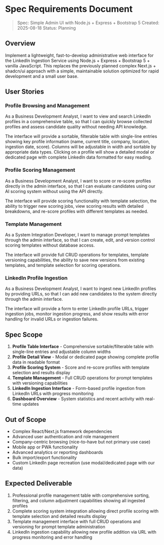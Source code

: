 # Spec Requirements Document

> Spec: Simple Admin UI with Node.js + Express + Bootstrap 5
> Created: 2025-08-18
> Status: Planning

## Overview

Implement a lightweight, fast-to-develop administrative web interface for the LinkedIn Ingestion Service using Node.js + Express + Bootstrap 5 + vanilla JavaScript. This replaces the previously planned complex Next.js + shadcn/ui approach with a simple, maintainable solution optimized for rapid development and a small user base.

## User Stories

### Profile Browsing and Management

As a Business Development Analyst, I want to view and search LinkedIn profiles in a comprehensive table, so that I can quickly browse collected profiles and assess candidate quality without needing API knowledge.

The interface will provide a sortable, filterable table with single-line entries showing key profile information (name, current title, company, location, ingestion date, score). Columns will be adjustable in width and sortable by appropriate data types. Clicking on a profile will show a detailed modal or dedicated page with complete LinkedIn data formatted for easy reading.

### Profile Scoring Management

As a Business Development Analyst, I want to score or re-score profiles directly in the admin interface, so that I can evaluate candidates using our AI scoring system without using the API directly.

The interface will provide scoring functionality with template selection, the ability to trigger new scoring jobs, view scoring results with detailed breakdowns, and re-score profiles with different templates as needed.

### Template Management

As a System Integration Developer, I want to manage prompt templates through the admin interface, so that I can create, edit, and version control scoring templates without database access.

The interface will provide full CRUD operations for templates, template versioning capabilities, the ability to save new versions from existing templates, and template selection for scoring operations.

### LinkedIn Profile Ingestion

As a Business Development Analyst, I want to ingest new LinkedIn profiles by providing URLs, so that I can add new candidates to the system directly through the admin interface.

The interface will provide a form to enter LinkedIn profile URLs, trigger ingestion jobs, monitor ingestion progress, and show results with error handling for invalid URLs or ingestion failures.

## Spec Scope

1. **Profile Table Interface** - Comprehensive sortable/filterable table with single-line entries and adjustable column widths
2. **Profile Detail View** - Modal or dedicated page showing complete profile data in readable format
3. **Profile Scoring System** - Score and re-score profiles with template selection and results display
4. **Template Management** - Full CRUD operations for prompt templates with versioning capabilities
5. **LinkedIn Ingestion Interface** - Form-based profile ingestion from LinkedIn URLs with progress monitoring
6. **Dashboard Overview** - System statistics and recent activity with real-time updates

## Out of Scope

- Complex React/Next.js framework dependencies
- Advanced user authentication and role management
- Company-centric browsing (nice-to-have but not primary use case)
- Mobile app or PWA functionality
- Advanced analytics or reporting dashboards
- Bulk import/export functionality
- Custom LinkedIn page recreation (use modal/dedicated page with our data)

## Expected Deliverable

1. Professional profile management table with comprehensive sorting, filtering, and column adjustment capabilities showing all ingested profiles
2. Complete scoring system integration allowing direct profile scoring with template selection and detailed results display
3. Template management interface with full CRUD operations and versioning for prompt template administration
4. LinkedIn ingestion capability allowing new profile addition via URL with progress monitoring and error handling
